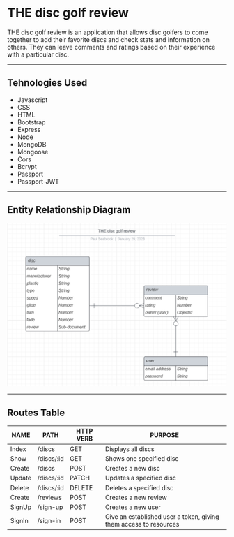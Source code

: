 # THE disc golf review

THE disc golf review is an application that allows disc golfers to come together to add their favorite discs and check stats and information on others. They can leave comments and ratings based on their experience with a particular disc.

---

## Tehnologies Used

- Javascript
- CSS
- HTML
- Bootstrap
- Express
- Node
- MongoDB
- Mongoose
- Cors
- Bcrypt
- Passport
- Passport-JWT

---

## Entity Relationship Diagram

![ERD](./assets/erd.png)

---

## Routes Table

| NAME   | PATH       | HTTP VERB | PURPOSE                                                           |
| ------ | ---------- | --------- | ----------------------------------------------------------------- |
| Index  | /discs     | GET       | Displays all discs                                                |
| Show   | /discs/:id | GET       | Shows one specified disc                                          |
| Create | /discs     | POST      | Creates a new disc                                                |
| Update | /discs/:id | PATCH     | Updates a specified disc                                          |
| Delete | /discs/:id | DELETE    | Deletes a specified disc                                          |
| Create | /reviews   | POST      | Creates a new review                                              |
| SignUp | /sign-up   | POST      | Creates a new user                                                |
| SignIn | /sign-in   | POST      | Give an established user a token, giving them access to resources |
